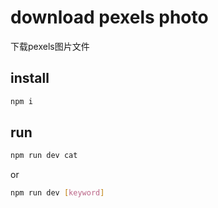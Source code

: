 # download pexels photo

下载pexels图片文件


## install 
```bash
npm i 
```


## run
```bash
npm run dev cat
```

or

```bash
npm run dev [keyword]
```
